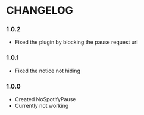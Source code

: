 # CHANGELOG

### 1.0.2
- Fixed the plugin by blocking the pause request url

### 1.0.1
- Fixed the notice not hiding

### 1.0.0
- Created NoSpotifyPause
- Currently not working